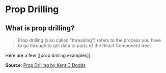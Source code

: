 # Prop Drilling

## What is prop drilling?

> Prop drilling (also called "threading") refers to the process you have to go through to get data to parts of the React Component tree.

Here are a few [[prop drilling examples]].

**Source**: [Prop Drilling by Kent C Dodds](https://kentcdodds.com/blog/prop-drilling#what-is-prop-drilling)


